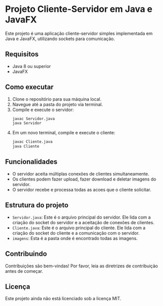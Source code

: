 # Projeto Cliente-Servidor em Java e JavaFX

Este projeto é uma aplicação cliente-servidor simples implementada em Java e JavaFX, utilizando sockets para comunicação.

## Requisitos

- Java 8 ou superior
- JavaFX

## Como executar

1. Clone o repositório para sua máquina local.
2. Navegue até a pasta do projeto via terminal.
3. Compile e execute o servidor:
    ```bash
    javac Servidor.java
    java Servidor
    ```
4. Em um novo terminal, compile e execute o cliente:
    ```bash
    javac Cliente.java
    java Cliente
    ```

## Funcionalidades

- O servidor aceita múltiplas conexões de clientes simultaneamente.
- Os clientes podem fazer upload, fazer download e deletar imagens do servidor.
- O servidor recebe e processa todas as acoes que o cliente solicitar.

## Estrutura do projeto

- `Servidor.java`: Este é o arquivo principal do servidor. Ele lida com a criação do socket do servidor e a aceitação de conexões de clientes.
- `Cliente.java`: Este é o arquivo principal do cliente. Ele lida com a criação do socket do cliente e a comunicação com o servidor.
- `imagens`: Esta é a pasta onde é encontrado todas as imagens.
## Contribuindo

Contribuições são bem-vindas! Por favor, leia as diretrizes de contribuição antes de começar.

## Licença

Este projeto ainda não está licenciado sob a licença MIT.
